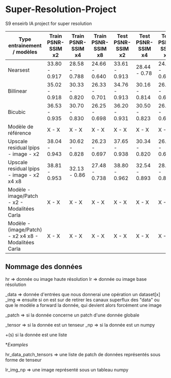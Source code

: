 # Super-Resolution-Project
S9 enseirb IA project for super resolution

| Type entrainement / modèles | Train PSNR-SSIM x2 | Train  PSNR-SSIM x4 | Train PSNR-SSIM x8 | Test PSNR-SSIM x2 | Test  PSNR-SSIM x4 | Test PSNR-SSIM x8 |
| --------------------------- | ------------ | ------------ | ------------ | ------------ | ------------ | ------------ |
| Nearsest | 33.80 - 0.917 | 28.58 - 0.788 | 24.66 - 0.640 | 33.61 - 0.913 | 28.44 - 0.78 | 24.59 - 0.636 |
| Billinear | 35.02 - 0.918 | 30.33 - 0.820 | 26.33 - 0.701 |  34.76 - 0.913 | 30.16 - 0.814 | 26.25 - 0.697 |
| Bicubic | 36.53 - 0.935 | 30.70 - 0.830 | 26.25 - 0.698  | 36.20 - 0.931 | 30.50 - 0.823 | 26.17 - 0.694  |
| Modèle de référence | X - X | X - X | X - X | X - X | X - X | X - X |
| Upscale residual lpips - image - x2 | 38.04 - 0.943 | 30.62 - 0.828 | 26.23 - 0.697  | 37.65 - 0.938 | 30.34 - 0.820 | 26.14 - 0.693 |
| Upscale residual lpips - image - x2 x4 x8  | 38.81 - 0.953 | 32.13 - 0.86 | 27.48 - 0.738 | 38.80 - 0.962 | 32.54 - 0.893 | 28.10 - 0.800 |
| Modèle - image/Patch - x2 - Modalitées Carla  | X - X | X - X | X - X | X - X | X - X | X - X |
| Modèle - (image/Patch) - x2 x4 x8 - Modalitées Carla | X - X | X - X | X - X | X - X | X - X | X - X |


## Nommage des données

hr => donnée ou image haute résolution
lr => donnée ou image base résolution

_data => donnée d'entrées que nous donnerai une opération un dataset[x]
_img => ensuite si on est sur de retirer les canaux superflux des "data" ou que le modèle a forward la donnée, qui devient alors forcément une image

_patch => si la donnée concerne un patch d'une donnée globale

_tensor => si la donnée est un tenseur
_np => si la donnée est un numpy

+(s) si la donnée est une liste 

**Examples*

hr_data_patch_tensors => une liste de patch de données représentés sous forme de tenseur

lr_img_np => une image représenté sous un tableau numpy

